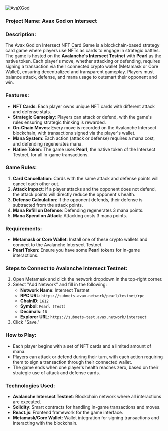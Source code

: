 ![AvaXGod](https://github.com/user-attachments/assets/cb2c9fbc-882f-4ea4-ad49-7c537f5124e2)


### Project Name: **Avax God on Intersect**

### Description:
The Avax God on Intersect NFT Card Game is a blockchain-based strategy card game where players use NFTs as cards to engage in strategic battles. The game is hosted on the **Avalanche's Intersect Testnet** with **Pearl** as the native token. Each player's move, whether attacking or defending, requires signing a transaction via their connected crypto wallet (Metamask or Core Wallet), ensuring decentralized and transparent gameplay. Players must balance attack, defense, and mana usage to outsmart their opponent and win.

### Features:
- **NFT Cards**: Each player owns unique NFT cards with different attack and defense stats.
- **Strategic Gameplay**: Players can attack or defend, with the game's rules ensuring strategic thinking is rewarded.
- **On-Chain Moves**: Every move is recorded on the Avalanche Intersect blockchain, with transactions signed via the player's wallet.
- **Mana System**: Each action (attack or defense) requires a mana cost, and defending regenerates mana.
- **Native Token**: The game uses **Pearl**, the native token of the Intersect Testnet, for all in-game transactions.
  
### Game Rules:
1. **Card Cancellation**: Cards with the same attack and defense points will cancel each other out.
2. **Attack Impact**: If a player attacks and the opponent does not defend, the attack points will directly reduce the opponent's health.
3. **Defense Calculation**: If the opponent defends, their defense is subtracted from the attack points.
4. **Mana Refill on Defense**: Defending regenerates 3 mana points.
5. **Mana Spend on Attack**: Attacking costs 3 mana points.

### Requirements:
- **Metamask or Core Wallet**: Install one of these crypto wallets and connect to the Avalanche Intersect Testnet.
- **Pearl Token**: Ensure you have some **Pearl** tokens for in-game interactions.

### Steps to Connect to Avalanche Intersect Testnet:
1. Open Metamask and click the network dropdown in the top-right corner.
2. Select "Add Network" and fill in the following:
   - **Network Name**: Intersect Testnet
   - **RPC URL**: `https://subnets.avax.network/pearl/testnet/rpc`
   - **ChainID**: `1612`
   - **Symbol**: `Pearl (Test)`
   - **Decimals**: `18`
   - **Explorer URL**: `https://subnets-test.avax.network/intersect`
3. Click "Save."

### How to Play:
- Each player begins with a set of NFT cards and a limited amount of mana.
- Players can attack or defend during their turn, with each action requiring them to sign a transaction through their connected wallet.
- The game ends when one player's health reaches zero, based on their strategic use of attack and defense cards.

### Technologies Used:
- **Avalanche Intersect Testnet**: Blockchain network where all interactions are executed.
- **Solidity**: Smart contracts for handling in-game transactions and moves.
- **React.js**: Frontend framework for the game interface.
- **Metamask/Core Wallet**: Wallet integration for signing transactions and interacting with the blockchain.
